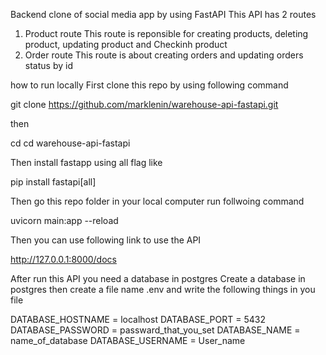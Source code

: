 Backend clone of social media app by using FastAPI
This API has 2 routes
1) Product route
This route is reponsible for creating products, deleting product, updating product and Checkinh product
2) Order route
This route is about creating orders and updating orders status by id


how to run locally
First clone this repo by using following command

git clone https://github.com/marklenin/warehouse-api-fastapi.git

then


cd cd warehouse-api-fastapi

Then install fastapp using all flag like


pip install fastapi[all]

Then go this repo folder in your local computer run follwoing command


uvicorn main:app --reload

Then you can use following link to use the API


http://127.0.0.1:8000/docs 

After run this API you need a database in postgres
Create a database in postgres then create a file name .env and write the following things in you file

DATABASE_HOSTNAME = localhost
DATABASE_PORT = 5432
DATABASE_PASSWORD = passward_that_you_set
DATABASE_NAME = name_of_database
DATABASE_USERNAME = User_name

